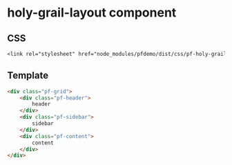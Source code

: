 # holy-grail-layout component

## CSS

```css
<link rel="stylesheet" href="node_modules/pfdemo/dist/css/pf-holy-grail-layout.css">    
```

## Template

```html
<div class="pf-grid">
    <div class="pf-header">
        header
    </div>
    <div class="pf-sidebar">
        sidebar
    </div>
    <div class="pf-content">
        content
    </div>
</div>
```